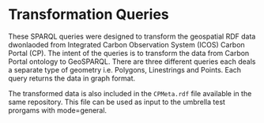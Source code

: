 # Transformation Queries

These SPARQL queries were designed to transform the geospatial RDF data dwonlaoded from Integrated Carbon Observation System (ICOS) Carbon Portal (CP). The intent of the queries is to transform the data from Carbon Portal ontology to GeoSPARQL. There are three different queries each deals a separate type of geometry i.e. Polygons, Linestrings and Points. Each query returns the data in graph format.

The transformed data is also included in the `CPMeta.rdf` file available in the same repository. This file can be used as input to the umbrella test prorgams with mode=general.